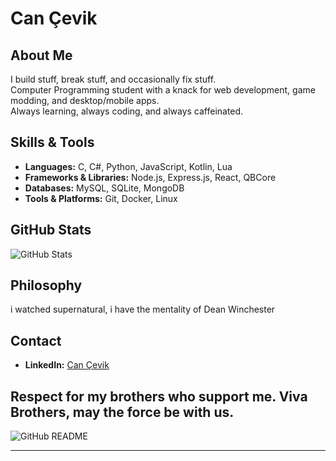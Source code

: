 # Can Çevik

## About Me
I build stuff, break stuff, and occasionally fix stuff.  
Computer Programming student with a knack for web development, game modding, and desktop/mobile apps.  
Always learning, always coding, and always caffeinated.  

## Skills & Tools
- **Languages:** C, C#, Python, JavaScript, Kotlin, Lua
- **Frameworks & Libraries:** Node.js, Express.js, React, QBCore  
- **Databases:** MySQL, SQLite, MongoDB  
- **Tools & Platforms:** Git, Docker, Linux  

## GitHub Stats
![GitHub Stats](https://github-readme-stats.vercel.app/api/top-langs/?username=cancevik0&layout=compact&theme=default&hide_border=true)  

## Philosophy
i watched supernatural, i have the mentality of Dean Winchester


## Contact
- **LinkedIn:** [Can Çevik](https://linkedin.com/in/ismailcancevik)  

## Respect for my brothers who support me. Viva Brothers, may the force be with us.

![GitHub README](https://i.pinimg.com/originals/bf/ec/7c/bfec7cfe3acbf4cc852caf86b4c6a2ea.gif)

---

